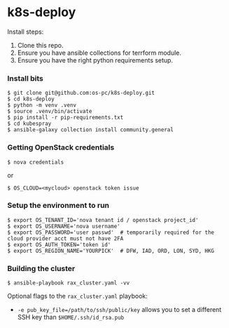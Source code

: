 # k8s-deploy


Install steps:
1. Clone this repo.
2. Ensure you have ansible collections for terrform module.
3. Ensure you have the right python requirements setup.


### Install bits

```
$ git clone git@github.com:os-pc/k8s-deploy.git
$ cd k8s-deploy
$ python -m venv .venv
$ source .venv/bin/activate
$ pip install -r pip-requirements.txt
$ cd kubespray
$ ansible-galaxy collection install community.general
```


### Getting OpenStack credentials

```
$ nova credentials
```
or
```
$ OS_CLOUD=<mycloud> openstack token issue
```


### Setup the environment to run
```
$ export OS_TENANT_ID='nova tenant id / openstack project_id'
$ export OS_USERNAME='nova username'
$ export OS_PASSWORD='user passwd'  # temporarily required for the cloud provider acct must not have 2FA
$ export OS_AUTH_TOKEN='token id'
$ export OS_REGION_NAME='YOURPICK'  # DFW, IAD, ORD, LON, SYD, HKG
```

### Building the cluster

```
$ ansible-playbook rax_cluster.yaml -vv

```

Optional flags to the `rax_cluster.yaml` playbook:
- `-e pub_key_file=/path/to/ssh/public/key` allows you to set a different SSH key than `$HOME/.ssh/id_rsa.pub`
